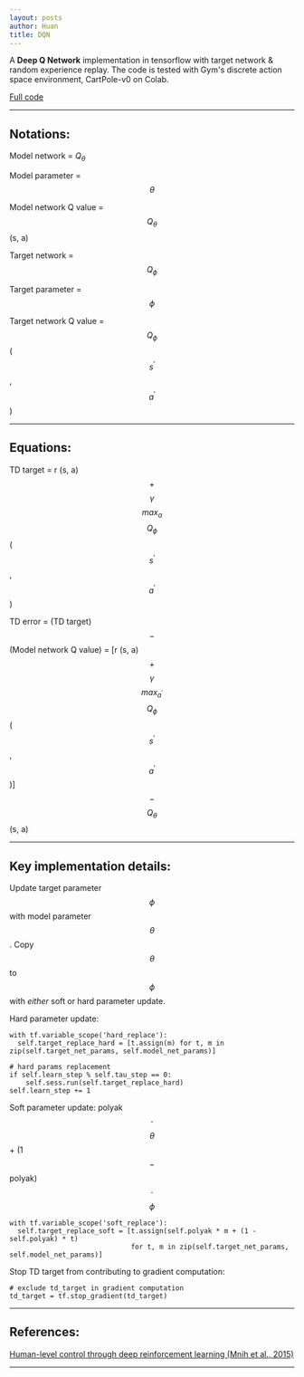 ```yaml
---
layout: posts
author: Huan
title: DQN
---
```


A **Deep Q Network** implementation in tensorflow with target network & random
experience replay. The code is tested with Gym's discrete action space
environment, CartPole-v0 on Colab.

[Full code](https://github.com/ChuaCheowHuan/reinforcement_learning/tree/master/DQN_variants/DQN)

---

## Notations:

Model network = $Q_{\theta}$

Model parameter = $$\theta$$

Model network Q value = $$Q_{\theta}$$ (s, a)

Target network = $$Q_{\phi}$$

Target parameter = $$\phi$$

Target network Q value = $$Q_{\phi}$$ ($$s^{'}$$, $$a^{'}$$)

---

## Equations:

TD target = r (s, a)
$$+$$
$$\gamma$$
$$max_{a}$$
$$Q_{\phi}$$
($$s^{'}$$,
$$a^{'}$$)

TD error =
(TD target)
$$-$$
(Model network Q value)
= [r (s, a)
$$+$$
$$\gamma$$
$$max_{a^{'}}$$
$$Q_{\phi}$$
($$s^{'}$$,
$$a^{'}$$)]
$$-$$
$$Q_{\theta}$$ (s, a)

---

## Key implementation details:

Update target parameter $$\phi$$ with model parameter $$\theta$$.
Copy $$\theta$$ to $$\phi$$ with *either* soft or hard parameter update.

Hard parameter update:

```
with tf.variable_scope('hard_replace'):
  self.target_replace_hard = [t.assign(m) for t, m in zip(self.target_net_params, self.model_net_params)]   
```

```
# hard params replacement
if self.learn_step % self.tau_step == 0:
    self.sess.run(self.target_replace_hard)  
self.learn_step += 1
```

Soft parameter update: polyak $$\cdot$$  $$\theta$$ + (1 $$-$$ polyak)  $$\cdot$$  $$\phi$$

```
with tf.variable_scope('soft_replace'):            
  self.target_replace_soft = [t.assign(self.polyak * m + (1 - self.polyak) * t)
                              for t, m in zip(self.target_net_params, self.model_net_params)]   
```

Stop TD target from contributing to gradient computation:

```
# exclude td_target in gradient computation
td_target = tf.stop_gradient(td_target)
```

---

## References:

[Human-level control through deep reinforcement learning
(Mnih et al., 2015)](https://storage.googleapis.com/deepmind-media/dqn/DQNNaturePaper.pdf)

---

<br>
